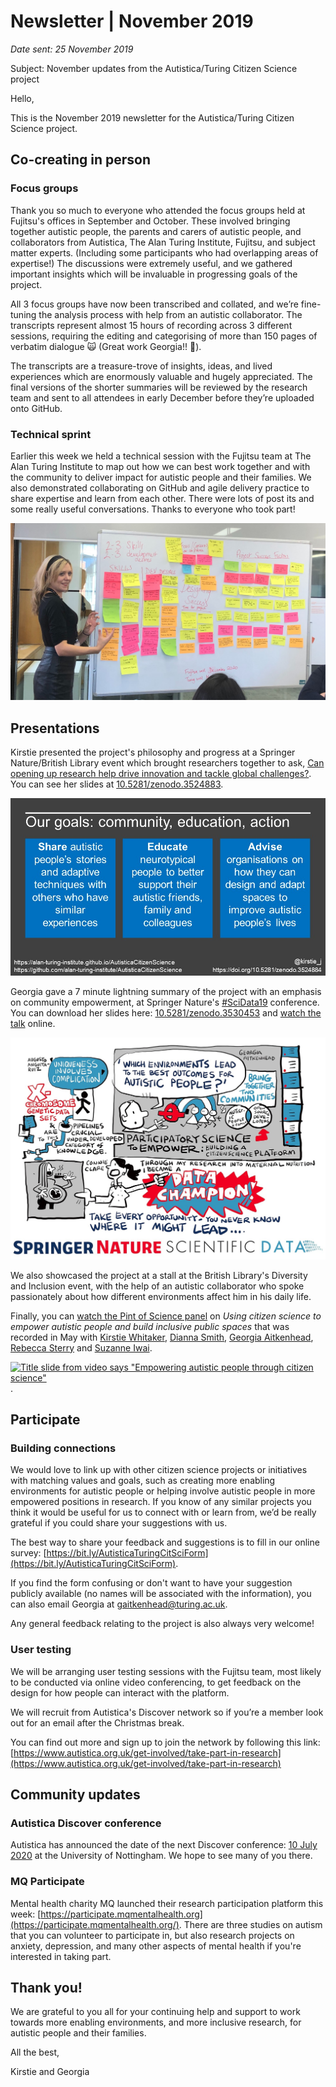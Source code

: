 # Newsletter | November 2019

*Date sent: 25 November 2019*

Subject: November updates from the Autistica/Turing Citizen Science project

Hello,

This is the November 2019 newsletter for the Autistica/Turing Citizen Science project.

## Co-creating in person

### Focus groups

Thank you so much to everyone who attended the focus groups held at Fujitsu's offices in September and October.
These involved bringing together autistic people, the parents and carers of autistic people, and collaborators from Autistica, The Alan Turing Institute, Fujitsu, and subject matter experts.
(Including some participants who had overlapping areas of expertise!)
The discussions were extremely useful, and we gathered important insights which will be invaluable in progressing goals of the project.

All 3 focus groups have now been transcribed and collated, and we’re fine-tuning the analysis process with help from an autistic collaborator.
The transcripts represent almost 15 hours of recording across 3 different sessions, requiring the editing and categorising of more than 150 pages of verbatim dialogue 🙀
(Great work Georgia!! 🙌).

The transcripts are a treasure-trove of insights, ideas, and lived experiences which are enormously valuable and hugely appreciated.
The final versions of the shorter summaries will be reviewed by the research team and sent to all attendees in early December before they’re uploaded onto GitHub.

### Technical sprint

Earlier this week we held a technical session with the Fujitsu team at The Alan Turing Institute to map out how we can best work together and with the community to deliver impact for autistic people and their families.
We also demonstrated collaborating on GitHub and agile delivery practice to share expertise and learn from each other.
There were lots of post its and some really useful conversations.
Thanks to everyone who took part!

![Georgia standing in front of a whiteboard with lots of post it notes](images/Georgia_FujitsuTuringSprint.jpg)

## Presentations

Kirstie presented the project's philosophy and progress at a Springer Nature/British Library event which brought researchers together to ask, [Can opening up research help drive innovation and tackle global challenges?](https://natureecoevocommunity.nature.com/users/59876-ruth-milne/posts/54547-can-opening-up-research-help-drive-innovation).
You can see her slides at [10.5281/zenodo.3524883](https://doi.org/10.5281/zenodo.3524883).

![Image of slide with heading "Our goals: community, education, action](images/Whitaker_OpenInnovationAutistica_November2019.jpg)

Georgia gave a 7 minute lightning summary of the project with an emphasis on community empowerment, at Springer Nature's [#SciData19](https://www.springernature.com/gp/campaign/scidata) conference.
You can download her slides here: [10.5281/zenodo.3530453](https://doi.org/10.5281/zenodo.3530453) and [watch the talk](https://figshare.com/articles/Lightning_talks_7_data_sharing_stories_SciData19/10319534) online.

![Live scribe drawings of the SciData19 lightning talks](images/SciData19_LiveScribe.jpg)

We also showcased the project at a stall at the British Library's Diversity and Inclusion event, with the help of an autistic collaborator who spoke passionately about how different environments affect him in his daily life.

Finally, you can [watch the Pint of Science panel](https://youtu.be/DNisoU9uXqk) on _Using citizen science to empower autistic people and build inclusive public spaces_ that was recorded in May with [Kirstie Whitaker](https://twitter.com/kirstie_j), [Dianna Smith](https://twitter.com/geodianna), [Georgia Aitkenhead](https://www.turing.ac.uk/people/researchers/georgia-aitkenhead), [Rebecca Sterry](https://twitter.com/bex_sterry) and [Suzanne Iwai](https://twitter.com/SuzanneIwai).

[![Title slide from video says "Empowering autistic people through citizen science"](images/PintOfScience_May2019)](https://youtu.be/DNisoU9uXqk).

## Participate

### Building connections

We would love to link up with other citizen science projects or initiatives with matching values and goals, such as creating more enabling environments for autistic people or helping involve autistic people in more empowered positions in research.
If you know of any similar projects you think it would be useful for us to connect with or learn from, we’d be really grateful if you could share your suggestions with us.

The best way to share your feedback and suggestions is to fill in our online survey: [https://bit.ly/AutisticaTuringCitSciForm](https://bit.ly/AutisticaTuringCitSciForm).

If you find the form confusing or don't want to have your suggestion publicly available (no names will be associated with the information), you can also email Georgia at [gaitkenhead@turing.ac.uk](mailto:gaitkenhead@turing.ac.uk).

Any general feedback relating to the project is also always very welcome!

### User testing

We will be arranging user testing sessions with the Fujitsu team, most likely to be conducted via online video conferencing, to get feedback on the design for how people can interact with the platform.

We will recruit from Autistica's Discover network so if you’re a member look out for an email after the Christmas break.

You can find out more and sign up to join the network by following this link: [https://www.autistica.org.uk/get-involved/take-part-in-research](https://www.autistica.org.uk/get-involved/take-part-in-research)

## Community updates

### Autistica Discover conference

Autistica has announced the date of the next Discover conference: [10 July 2020](https://twitter.com/Autistica/status/1197100384659165184?s=20) at the University of Nottingham.
We hope to see many of you there.

### MQ Participate

Mental health charity MQ launched their research participation platform this week: [https://participate.mqmentalhealth.org](https://participate.mqmentalhealth.org/).
There are three studies on autism that you can volunteer to participate in, but also research projects on anxiety, depression, and many other aspects of mental health if you're interested in taking part.

## Thank you!

We are grateful to you all for your continuing help and support to work towards more enabling environments, and more inclusive research, for autistic people and their families.

All the best,

Kirstie and Georgia
